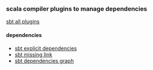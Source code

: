 ### scala compiler plugins to manage dependencies

[sbt all plugins](https://www.scala-sbt.org/1.x/docs/Community-Plugins.html)

#### dependencies
  - [sbt explicit dependencies](https://github.com/cb372/sbt-explicit-dependencies)
  - [sbt missing link](https://github.com/scalacenter/sbt-missinglink)
  - [sbt dependencies graph](https://github.com/sbt/sbt-dependency-graph)
